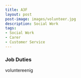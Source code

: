 ```yaml
---
title: A3F
layout: post
post-image: images/volunteer.jpg
description: Social Work
tags:
- Social Work
- Carer
- Customer Service
---
```


### Job Duties

voluntereenig
